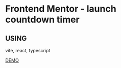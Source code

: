 # Frontend Mentor - launch countdown timer

## USING
vite, react, typescript

[DEMO](https://launch-countdown-timer-dun.vercel.app/)
